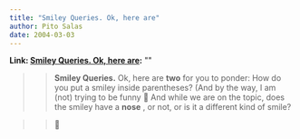 ```yaml
---
title: "Smiley Queries. Ok, here are"
author: Pito Salas
date: 2004-03-03
---
```


**Link: [Smiley Queries. Ok, here are](None):** ""


>>

>> **Smiley Queries.** Ok, here are **two** for you to ponder: How do you put
a smiley inside parentheses? (And by the way, I am (not) trying to be funny 🙂
And while we are on the topic, does the smiley have a **nose** , or not, or is
it a different kind of smile?

>>

>>  
>
>>

>> 🙂


